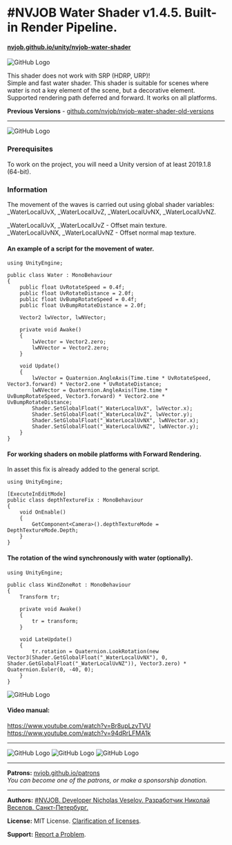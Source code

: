# #NVJOB Water Shader v1.4.5. Built-in Render Pipeline.
#### [nvjob.github.io/unity/nvjob-water-shader](https://nvjob.github.io/unity/nvjob-water-shader)

![GitHub Logo](https://raw.githubusercontent.com/nvjob/nvjob.github.io/master/repo/unity%20assets/water%20shader%20saf%20sr/144/pic/3.jpg)

This shader does not work with SRP (HDRP, URP)!<br>
Simple and fast water shader. This shader is suitable for scenes where water is not a key element of the scene, but a decorative element. Supported rendering path deferred and forward. It works on all platforms.

**Previous Versions** - [github.com/nvjob/nvjob-water-shader-old-versions](https://github.com/nvjob/NVJOB-Water-Shader-old-versions)

-------------------------------------------------------------------

![GitHub Logo](https://raw.githubusercontent.com/nvjob/nvjob.github.io/master/repo/unity%20assets/water%20shader%20saf%20sr/144/pic/1.gif)

### Prerequisites

To work on the project, you will need a Unity version of at least 2019.1.8 (64-bit).

### Information

The movement of the waves is carried out using global shader variables: _WaterLocalUvX, _WaterLocalUvZ, _WaterLocalUvNX, _WaterLocalUvNZ.

_WaterLocalUvX, _WaterLocalUvZ - Offset main texture.<br/>
_WaterLocalUvNX, _WaterLocalUvNZ - Offset normal map texture.

#### An example of a script for the movement of water.

```
using UnityEngine;

public class Water : MonoBehaviour
{
    public float UvRotateSpeed = 0.4f;
    public float UvRotateDistance = 2.0f;
    public float UvBumpRotateSpeed = 0.4f;
    public float UvBumpRotateDistance = 2.0f;

    Vector2 lwVector, lwNVector;

    private void Awake()
    {
        lwVector = Vector2.zero;
        lwNVector = Vector2.zero;
    }

    void Update()
    {
        lwVector = Quaternion.AngleAxis(Time.time * UvRotateSpeed, Vector3.forward) * Vector2.one * UvRotateDistance;
        lwNVector = Quaternion.AngleAxis(Time.time * UvBumpRotateSpeed, Vector3.forward) * Vector2.one * UvBumpRotateDistance;
        Shader.SetGlobalFloat("_WaterLocalUvX", lwVector.x);
        Shader.SetGlobalFloat("_WaterLocalUvZ", lwVector.y);
        Shader.SetGlobalFloat("_WaterLocalUvNX", lwNVector.x);
        Shader.SetGlobalFloat("_WaterLocalUvNZ", lwNVector.y);
    }
}
```

#### For working shaders on mobile platforms with Forward Rendering.
In asset this fix is already added to the general script.

```
using UnityEngine;

[ExecuteInEditMode]
public class depthTextureFix : MonoBehaviour
{
    void OnEnable()
    {
        GetComponent<Camera>().depthTextureMode = DepthTextureMode.Depth;
    }
}
```

#### The rotation of the wind synchronously with water (optionally).
```
using UnityEngine;

public class WindZoneRot : MonoBehaviour
{
    Transform tr;

    private void Awake()
    {
        tr = transform;
    }

    void LateUpdate()
    {
        tr.rotation = Quaternion.LookRotation(new Vector3(Shader.GetGlobalFloat("_WaterLocalUvNX"), 0, Shader.GetGlobalFloat("_WaterLocalUvNZ")), Vector3.zero) * Quaternion.Euler(0, -40, 0);
    }
}
```

![GitHub Logo](https://raw.githubusercontent.com/nvjob/nvjob.github.io/master/repo/unity%20assets/water%20shader%20saf%20sr/144/pic/5.jpg)

#### Video manual:
https://www.youtube.com/watch?v=Br8upLzvTVU <br>
https://www.youtube.com/watch?v=94dRrLFMA1k

-------------------------------------------------------------------

![GitHub Logo](https://raw.githubusercontent.com/nvjob/nvjob.github.io/master/repo/unity%20assets/water%20shader%20saf%20sr/144/pic/2.jpg)
![GitHub Logo](https://raw.githubusercontent.com/nvjob/nvjob.github.io/master/repo/unity%20assets/water%20shader%20saf%20sr/144/pic/1.jpg)
![GitHub Logo](https://raw.githubusercontent.com/nvjob/nvjob.github.io/master/repo/unity%20assets/water%20shader%20saf%20sr/144/pic/4.jpg)

-------------------------------------------------------------------

**Patrons:** [nvjob.github.io/patrons](https://nvjob.github.io/patrons)<br>
*You can become one of the patrons, or make a sponsorship donation.*

-------------------------------------------------------------------

**Authors:** [#NVJOB. Developer Nicholas Veselov. Разработчик Николай Веселов. Санкт-Петербург.](https://nvjob.github.io)

**License:** MIT License. [Clarification of licenses](https://nvjob.github.io/mit-license).

**Support:** [Report a Problem](https://nvjob.github.io/reportaproblem/).
